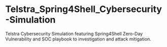 # Telstra_Spring4Shell_Cybersecurity-Simulation
Telstra Cybersecurity Simulation featuring Spring4Shell Zero-Day Vulnerability and SOC playbook to investigation and attack mitigation.
